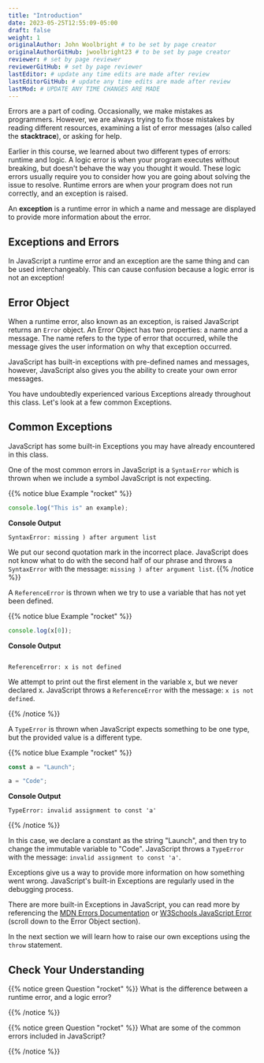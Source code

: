 ```yaml
---
title: "Introduction"
date: 2023-05-25T12:55:09-05:00
draft: false
weight: 1
originalAuthor: John Woolbright # to be set by page creator
originalAuthorGitHub: jwoolbright23 # to be set by page creator
reviewer: # set by page reviewer
reviewerGitHub: # set by page reviewer
lastEditor: # update any time edits are made after review
lastEditorGitHub: # update any time edits are made after review
lastMod: # UPDATE ANY TIME CHANGES ARE MADE
---
```


Errors are a part of coding. Occasionally, we make mistakes as programmers.
However, we are always trying to fix those mistakes by reading different
resources, examining a list of error messages (also called the **stacktrace**),
or asking for help.

Earlier in this course, we learned about two different types of errors: runtime
and logic. A logic error is when your program executes without breaking, but
doesn't behave the way you thought it would. These logic errors usually require
you to consider how you are going about solving the issue to resolve. Runtime
errors are when your program does not run correctly, and an exception is
raised.

An **exception** is a runtime error in which a name and message are displayed
to provide more information about the error.

## Exceptions and Errors

In JavaScript a runtime error and an exception are the same thing and can be
used interchangeably. This can cause confusion because a logic error is not an
exception!

## Error Object

When a runtime error, also known as an exception, is raised JavaScript returns
an `Error` object. An Error Object has two properties: a name and a message.
The name refers to the type of error that occurred, while the message gives the
user information on why that exception occurred.

JavaScript has built-in exceptions with pre-defined names and messages,
however, JavaScript also gives you the ability to create your own error
messages.

You have undoubtedly experienced various Exceptions already throughout this
class. Let's look at a few common Exceptions.

## Common Exceptions

JavaScript has some built-in Exceptions you may have already encountered in
this class.

One of the most common errors in JavaScript is a `SyntaxError` which is
thrown when we include a symbol JavaScript is not expecting.

{{% notice blue Example "rocket" %}}
```javascript
console.log("This is" an example);
```

**Console Output**

```console
SyntaxError: missing ) after argument list
```

We put our second quotation mark in the incorrect place. JavaScript does not know what to do with the second half of our phrase and throws a `SyntaxError` with the message: `missing ) after argument list`.
{{% /notice %}}


A `ReferenceError` is thrown when we try to use a variable that has not yet
been defined.

{{% notice blue Example "rocket" %}}
```javascript
console.log(x[0]);
```

**Console Output**

```console

ReferenceError: x is not defined
```

We attempt to print out the first element in the variable x, but we never declared x. JavaScript throws a `ReferenceError` with the message: `x is not defined`.

{{% /notice %}}

A `TypeError` is thrown when JavaScript expects something to be one type, but
the provided value is a different type.

{{% notice blue Example "rocket" %}}
```javascript
const a = "Launch";

a = "Code";
```

**Console Output**

```console
TypeError: invalid assignment to const 'a'
```
{{% /notice %}}

In this case, we declare a constant as the string "Launch", and then try to
change the immutable variable to "Code". JavaScript throws a `TypeError` with
the message: `invalid assignment to const 'a'`.

Exceptions give us a way to provide more information on how something went
wrong. JavaScript's built-in Exceptions are regularly used in the debugging
process.

There are more built-in Exceptions in JavaScript, you can read more by
referencing the [MDN Errors Documentation](https://developer.mozilla.org/en-US/docs/Web/JavaScript/Reference/Errors) or
[W3Schools JavaScript Error](https://www.w3schools.com/js/js_errors.asp)
(scroll down to the Error Object section).

In the next section we will learn how to raise our own exceptions using the
`throw` statement.

## Check Your Understanding

{{% notice green Question "rocket" %}}
What is the difference between a runtime error, and a logic error?

<!-- Solution: Runtime errors are when your program does not run correctly, and an exception is raised, A logic error is when your program executes without breaking, but doesn't behave the way you thought it would -->
{{% /notice %}}

{{% notice green Question "rocket" %}}
What are some of the common errors included in JavaScript?

<!-- Solution: SyntaxError, ReferenceError, TypeError -->
{{% /notice %}}